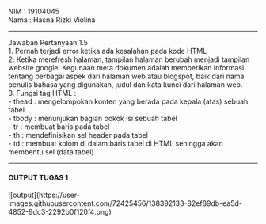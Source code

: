 
NIM  : 19104045<br>
Nama : Hasna Rizki Violina
<hr>
Jawaban Pertanyaan 1.5 <br>
1. Pernah terjadi error ketika ada kesalahan pada kode HTML<br>
2. Ketika merefresh halaman, tampilan halaman berubah menjadi tampilan website google. Kegunaan meta dokumen adalah memberikan informasi tentang berbagai aspek dari halaman web atau blogspot, baik dari nama penulis bahasa yang digunakan, judul dan kata kunci dari halaman web. <br>
3. Fungsi tag HTML : <br>
- thead : mengelompokan konten yang berada pada kepala (atas) sebuah tabel <br>
- tbody : menunjukan bagian pokok isi sebuah tabel <br>
- tr : membuat baris pada tabel <br>
- th : mendefinisikan sel header pada tabel <br>
- td : membuat kolom di dalam baris tabel di HTML sehingga akan membentu sel (data tabel) <br>
<hr>
<h4>OUTPUT TUGAS 1</h4>
![output](https://user-images.githubusercontent.com/72425456/138392133-82ef89db-ea5d-4852-9dc3-2292b0f120f4.png)
